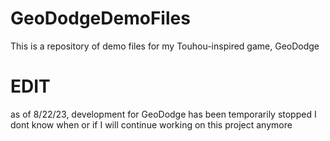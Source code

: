 # GeoDodgeDemoFiles
 This is a repository of demo files for my Touhou-inspired game, GeoDodge


 # EDIT
 as of 8/22/23, development for GeoDodge has been temporarily stopped
 I dont know when or if I will continue working on this project anymore
